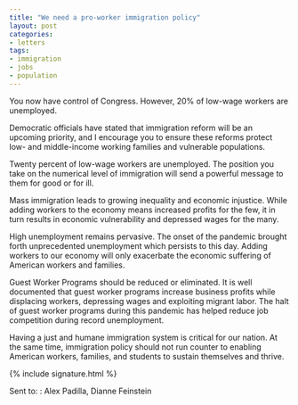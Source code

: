 ```yaml
---
title: "We need a pro-worker immigration policy"
layout: post
categories:
- letters
tags:
- immigration
- jobs
- population
---
```


You now have control of Congress. However, 20% of low-wage workers are unemployed.

Democratic officials have stated that immigration reform will be an upcoming priority, and I encourage you to ensure these reforms protect low- and middle-income working families and vulnerable populations.

Twenty percent of low-wage workers are unemployed. The position you take on the numerical level of immigration will send a powerful message to them for good or for ill.

Mass immigration leads to growing inequality and economic injustice. While adding workers to the economy means increased profits for the few, it in turn results in economic vulnerability and depressed wages for the many.

High unemployment remains pervasive. The onset of the pandemic brought forth unprecedented unemployment which persists to this day. Adding workers to our economy will only exacerbate the economic suffering of American workers and families.

Guest Worker Programs should be reduced or eliminated. It is well documented that guest worker programs increase business profits while displacing workers, depressing wages and exploiting migrant labor. The halt of guest worker programs during this pandemic has helped reduce job competition during record unemployment.

Having a just and humane immigration system is critical for our nation. At the same time, immigration policy should not run counter to enabling American workers, families, and students to sustain themselves and thrive.

{% include signature.html %}

Sent to:
: Alex Padilla, Dianne Feinstein

